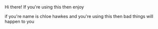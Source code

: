 Hi there!
If you're using this then enjoy


























if you're name is chloe hawkes and you're using this then bad things will happen to you

